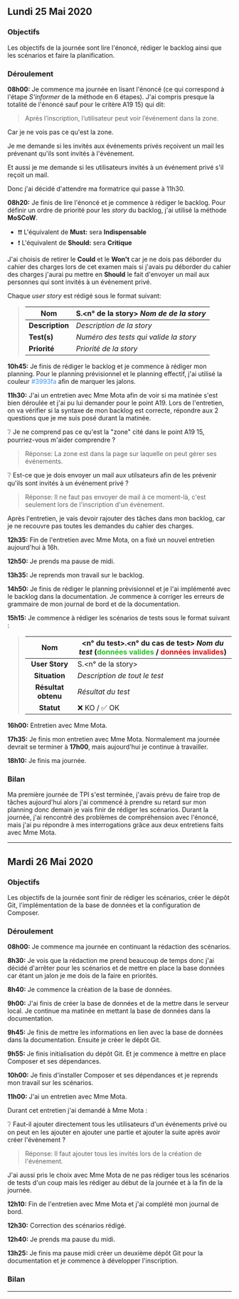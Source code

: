 ## Lundi 25 Mai 2020

### Objectifs

Les objectifs de la journée sont lire l'énoncé, rédiger le backlog ainsi que les scénarios et faire la planification.

### Déroulement

__08h00:__ Je commence ma journée en lisant l'énoncé (ce qui correspond à l'étape _S'informer_ de la méthode en 6 étapes).
J'ai compris presque la totalité de l'énoncé sauf pour le critère A19 15) qui dit: 
> Après l’inscription, l’utilisateur peut voir l’événement dans la zone.

Car je ne vois pas ce qu'est la zone.

Je me demande si les invités aux événements privés reçoivent un mail les prévenant qu'ils sont invités à l'événement.

Et aussi je me demande si les utilisateurs invités à un événement privé s'il reçoit un mail.

Donc j'ai décidé d'attendre ma formatrice qui passe à 11h30.

__08h20:__ Je finis de lire l'énoncé et je commence à rédiger le backlog.
Pour définir un ordre de priorité pour les _story_ du backlog, j'ai utilisé la méthode __MoSCoW__.

* ❗❗ L'équivalent de __Must:__ sera __Indispensable__
* ❗ L'équivalent de __Should:__ sera __Critique__

J'ai choisis de retirer le __Could__ et le __Won't__ car je ne dois pas déborder du cahier des charges lors de cet examen mais si j'avais pu déborder du cahier des charges j'aurai pu mettre en __Should__ le fait d'envoyer un mail aux personnes qui sont invités à un événement privé.

Chaque _user story_ est rédigé sous le format suivant:

> | Nom             | S.<n° de la story> _Nom de de la story_    |
> | --------------- | -------------------------------------------|
> | __Description__ | _Description de la story_                  |
> | __Test(s)__     | _Numéro des tests qui valide la story_     |
> | __Priorité__    | _Priorité de la story_                     |

__10h45:__ Je finis de rédiger le backlog et je commence à rédiger mon planning.
Pour le planning prévisionnel et le planning effectif, j'ai utilisé la couleur <span style="color:#3993fa">#3993fa</span> afin de marquer les jalons.

__11h30:__ J'ai un entretien avec Mme Mota afin de voir si ma matinée s'est bien déroulée et j'ai pu lui demander pour le point A19.
Lors de l'entretien, on va vérifier si la syntaxe de mon backlog est correcte, répondre aux 2 questions que je me suis posé durant la matinée.

❔ Je ne comprend pas ce qu'est la "zone" cité dans le point A19 15, pourriez-vous m'aider comprendre ?
> Réponse: La zone est dans la page sur laquelle on peut gérer ses événements.

❔ Est-ce que je dois envoyer un mail aux utilsateurs afin de les prévenir qu'ils sont invités à un événement privé ?
> Réponse: Il ne faut  pas envoyer de mail à ce moment-là, c'est seulement lors de l'inscription d'un événement.

Après l'entretien, je vais devoir rajouter des tâches dans mon backlog, car je ne recouvre pas toutes les demandes du cahier des charges.

__12h35:__ Fin de l'entretien avec Mme Mota, on a fixé un nouvel entretien aujourd'hui à 16h.

__12h50:__ Je prends ma pause de midi.

__13h35:__ Je reprends mon travail sur le backlog.

__14h50:__ Je finis de rédiger le planning prévisionnel et je l'ai implémenté avec le backlog dans la documentation. Je commence à corriger les erreurs de grammaire de mon journal de bord et de la documentation.

__15h15:__ Je commence à rédiger les scénarios de tests sous le format suivant :

> |         Nom         | <n° du test>.<n° du cas de test> _Nom du test_ (<span style="color:#27c229">données valides</span> / <span style="color: #e00d13">données invalides</span>) |
> | :-----------------: | ------------------------------------------------------------ |
> |   __User Story__    | S.<n° de la story>                                           |
> |    __Situation__    | _Description de tout le test_                                |
> | __Résultat obtenu__ | _Résultat du test_                                           |
> |     __Statut__      | ❌ KO / ✅ OK                                               |

__16h00:__ Entretien avec Mme Mota.

__17h35:__ Je finis mon entretien avec Mme Mota. Normalement ma journée devrait se terminer à __17h00__, mais aujourd'hui je continue à travailler.

__18h10:__ Je finis ma journée.

### Bilan

Ma première journée de TPI s'est terminée, j'avais prévu de faire trop de tâches aujourd'hui alors j'ai commencé à prendre su retard sur mon planning donc demain je vais finir de rédiger les scénarios. Durant la journée, j'ai rencontré des problèmes de compréhension avec l'énoncé, mais j'ai pu répondre à mes interrogations grâce aux deux entretiens faits avec Mme Mota.

---

## Mardi 26 Mai 2020

### Objectifs

Les objectifs de la journée sont finir de rédiger les scénarios, créer le dépôt Git, l'implémentation de la base de données et la configuration de Composer.

### Déroulement

__08h00:__ Je commence ma journée en continuant la rédaction des scénarios.

__8h30:__ Je vois que la rédaction me prend beaucoup de temps donc j'ai décidé d'arrêter pour les scénarios et de mettre en place la base données car étant un jalon je me dois de la faire en priorités.

__8h40:__ Je commence la création de la base de données.

__9h00:__ J'ai finis de créer la base de données et de la mettre dans le serveur local. Je continue ma matinée en mettant la base de données dans la documentation.

__9h45:__ Je finis de mettre les informations en lien avec la base de données dans la documentation. Ensuite je créer le dépôt Git.

__9h55:__ Je finis initialisation du dépôt Git. Et je commence à mettre en place Composer et ses dépendances.

__10h00:__ Je finis d'installer Composer et ses dépendances et je reprends mon travail sur les scénarios.

__11h00:__ J'ai un entretien avec Mme Mota.

Durant cet entretien j'ai demandé à Mme Mota :

❔ Faut-il ajouter directement tous les utilisateurs d'un événements privé ou on peut en les ajouter en ajouter une partie et ajouter la suite après avoir créer l'événement ?

> Réponse: Il faut ajouter tous les invités lors de la création de l'événement.

J'ai aussi pris le choix avec Mme Mota de ne pas rédiger tous les scénarios de tests d'un coup mais les rédiger au début de la journée et à la fin de la journée.

__12h10:__ Fin de l'entretien avec Mme Mota et j'ai complété mon journal de bord.

__12h30:__ Correction des scénarios rédigé.

__12h40:__ Je prends ma pause du midi.

__13h25:__ Je finis ma pause midi créer un deuxième dépôt Git pour la documentation et je commence à développer l'inscription.

### Bilan



---